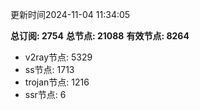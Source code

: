 更新时间2024-11-04 11:34:05

**总订阅: 2754**
**总节点: 21088**
**有效节点: 8264**
- v2ray节点: 5329
- ss节点: 1713
- trojan节点: 1216
- ssr节点: 6
